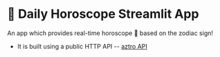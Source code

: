 # 🎈 Daily Horoscope Streamlit App
An app which provides real-time horoscope 💫 based on the zodiac sign!
- It is built using a public HTTP API -- [aztro API](https://aztro.sameerkumar.website/)

<!-- [![Streamlit App](https://static.streamlit.io/badges/streamlit_badge_black_white.svg)]()


🕹 App Demo -->
